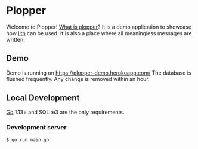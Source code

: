 # Plopper

Welcome to Plopper! [What is plopper](https://www.youtube.com/watch?v=SbbNf0TEh8g)? It is a demo application to showcase how [lith](https://github.com/husio/lith) can be used. It is also a place where all meaningless messages are written.


## Demo

Demo is running on https://plopper-demo.herokuapp.com/
The database is flushed frequently. Any change is removed within an hour.


## Local Development

[Go](https://golang.org/) 1.13+ and SQLite3 are the only requirements.

### Development server

```
$ go run main.go
```
